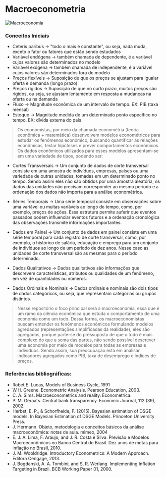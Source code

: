 # Macroeconometria

![Macroeconomia](https://github.com/user-attachments/assets/99ef8ada-2357-47c9-a2c3-0cf2e57d471a)

### Conceitos Iniciais
- Ceteris paribus -> "todo o mais é constante", ou seja, nada muda, exceto o fator ou fatores que estão sendo estudados
- Variável endógena ->  também chamada de dependente, é a variável cujos valores são determinados no modelo
- Variável exógena ->  também chamada de independente, é a variável cujos valores são determinados fora do modelo
- Preços flexíveis ->  Suposição de que os preços se ajustam para igualar oferta e demanda (longo prazo)
- Preços rígidos ->  Suposição de que no curto prazo, muitos preços são rígidos, ou seja, se ajustam lentamente em resposta a mudanças na oferta ou na demanda
- Fluxo -> Magnitude econômica de um intervalo de tempo. EX: PIB (taxa mensal)
- Estoque -> Magnitude medida de um determinado ponto específico no tempo. EX: dívida externa do país

> Os economistas, por meio da chamada econométria (teoria econômica + matemática) desenvolvem modelos econométricos para estudar os fenômenos econômico, buscando quantificar as relações econômicas, testar hipóteses e prever comportamentos econômicos. Os dados econômicos utilizados para esses modelos apresentam-se em uma variedade de tipos, podendo ser:

- Cortes Transversais -> Um conjunto de dados de corte transversal consiste em uma amostra de indivíduos, empresas, países ou uma variedade de outras unidades, tomadas em um determinado ponto no tempo. Sendo assim eles não são obtidos por uma amostra aleatória, os dados das unidades não precisam corresponder ao mesmo período e a ordenação dos dados não importa para a análise econométrica.

- Séries Temporais -> Uma série temporal consiste em observações sobre uma variável ou muitas variáveis ao longo do tempo, como, por exemplo, preços de ações. Essa estrutura permite auferir que eventos passados podem influenciar eventos futuros e a ordenação cronológica das observações transmite informações importantes.

- Dados em Painel -> Um conjunto de dados em painel consiste em uma série temporal para cada registro de corte transversal, como, por exemplo, o histórico de salário, educação e emprego para um conjunto de indivíduos ao longo de um período de dez anos. Nesse caso as unidades de corte transversal são as mesmas para o período determinado.

- Dados Qualitativos -> Dados qualitativos são informações que descrevem características, atributos ou qualidades de um fenômeno, em vez de quantidades ou números.

- Dados Ordinais e Nominais -> Dados ordinais e nominais são dois tipos de dados categóricos, ou seja, que representam categorias ou grupos distintos.

> Nesse repositório o foco principal será a macroeconomia, essa que é um ramo da ciência econômica que estuda o comportamento de uma economia como um todo. Dessa forma, os macroeconomistas buscam entender os fenômenos econômicos formulando modelos agredados (representações simplificadas da realidade), eles são agregados, porque parte-se do pressuposto de que o todo é mais complexo do que a soma das partes, não sendo possível descrever uma economia por meio de modelos para todas as empresas e indivíduos. Sendo assim, sua preocupação está em analisar indicadores agregados como PIB, taxa de desemprego e índices de preços.

### Referências bibliográficas:
- Robet E. Lucas, Models of Business Cycle, 1991
- W.H. Greene. Econometric Analysis. Pearson Education, 2003.
- C. A. Sims. Macroeconometrics and reality. Econometrica.
- P. M. Geraats. Central bank transparency. Economic Journal, 112
 (39), 2002.
- Herbst, E. P., & Schorfheide, F. (2015). Bayesian estimation of DSGE models. In Bayesian Estimation of DSGE Models. Princeton University Press.
- J. Hermann. Objeto, metodologia e conceitos básicos da análise macroeconômica: notas de aula. mimeo, 2004
- E. J. A. Lima, F. Araujo, and J. R. Costa e Silva. Previsáo e Modelos Macroeconômicos no Banco Central do Brasil. Dez anos de metas para inflação no Brasil, 2010.
- J. M. Wooldridge. Introductory Econometrics: A Modern Approach. Editora Cengage, 2013.
- J. Bogdanski, A. A. Tombini, and S. R. Werlang. Implementing Inflation Targeting in Brazil. BCB Working Paper 01, 2000.
